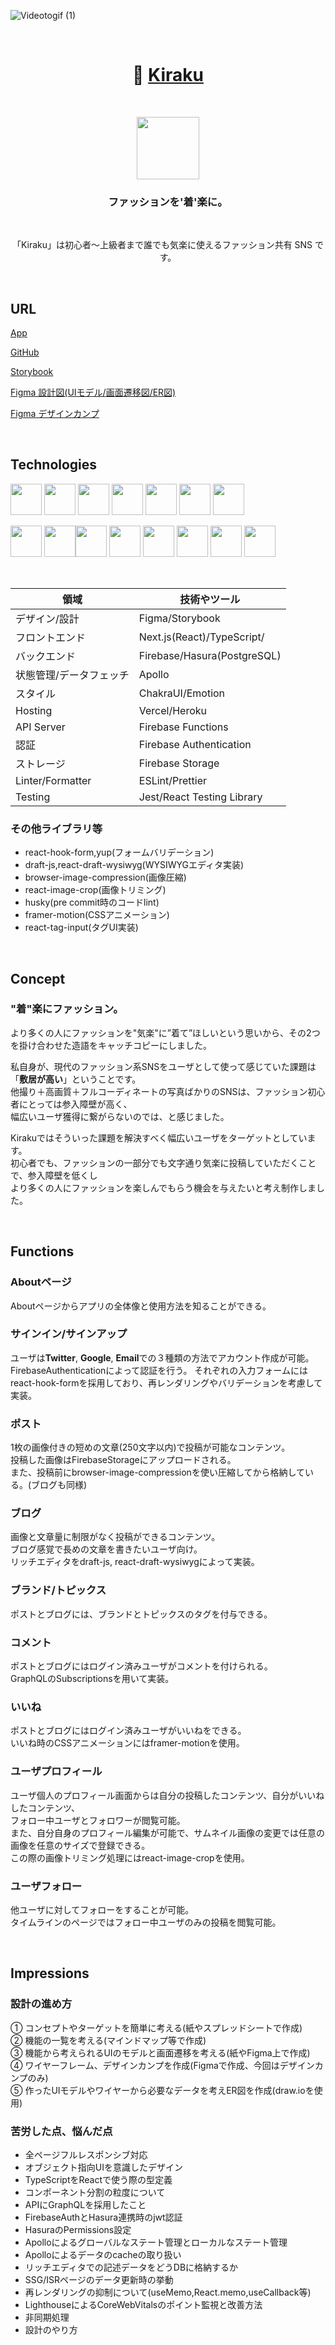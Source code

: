 ![Videotogif (1)](https://user-images.githubusercontent.com/65433193/118928788-a7f80800-b97e-11eb-958e-e40e1098af2f.gif)

<br/>
<h1 align="center">👒 <a href="https://kiraku.app/about">Kiraku</a></h1><br/>

<p align="center">
  <a href="https://kiraku.app/about"><img src="https://user-images.githubusercontent.com/65433193/119437879-f5e38600-bd59-11eb-838a-5cbe7526edde.png" height="100px;" /></a>
</p>

<h3 align="center">ファッションを'着'楽に。</h3><br/>

<p align="center">「Kiraku」は初心者〜上級者まで誰でも気楽に使えるファッション共有 SNS です。</p><br/>

## URL

[App](https://kiraku.app/about)

[GitHub](https://github.com/s-kawabe/Kiraku)

[Storybook](s-kawabe.github.io/Kiraku)

[Figma 設計図(UIモデル/画面遷移図/ER図)](https://www.figma.com/file/PYtxmgifElAhVAohiSVXdP/Blueprint?node-id=2:1)

[Figma デザインカンプ](https://www.figma.com/file/rjzfXejSYZTrOwRx3iND7J/DesignCamp?node-id=0%3A1)

<br/>

## Technologies
<p align="left">
  <a href="https://www.typescriptlang.org/"><img src="https://cdn.worldvectorlogo.com/logos/typescript.svg" height="50px;" /></a>
  <a href="https://nextjs.org/"><img src="https://cdn.worldvectorlogo.com/logos/nextjs-3.svg" height="50px;" /></a>
  <a href="https://ja.reactjs.org/"><img src="https://cdn.worldvectorlogo.com/logos/react-2.svg" height="50px;" /></a>
  <a href="https://firebase.google.com/?hl=ja"><img src="https://cdn.worldvectorlogo.com/logos/firebase-1.svg" height="50px;" /></a>
  <a href="https://graphql.org/"><img src="https://cdn.worldvectorlogo.com/logos/graphql.svg" height="50px;" /></a>
  <a href="https://hasura.io/"><img src="https://seeklogo.com/images/H/hasura-logo-B718105639-seeklogo.com.png" height="50px;" /></a>
  <a href="https://www.apollographql.com/"><img src="https://cdn.worldvectorlogo.com/logos/apollo-graphql-1.svg" height="50px;" /></a>
</p>
<p align="left">
  <a href="https://www.figma.com/"><img src="https://cdn.worldvectorlogo.com/logos/figma-1.svg" height="50px;" /></a>
  <a href="https://vercel.com/"><img src="https://user-images.githubusercontent.com/65433193/118944114-3b393980-b98f-11eb-84a5-fc9a1db8ea6b.png" height="50px;" /></a
  <a href="https://eslint.org/"><img src="https://cdn.worldvectorlogo.com/logos/eslint-1.svg" height="50px;" /></a>
  <a href="https://prettier.io/"><img src="https://cdn.worldvectorlogo.com/logos/prettier-2.svg" height="50px;" /></a>
  <a href="https://storybook.js.org/"><img src="https://user-images.githubusercontent.com/65433193/118938590-c9122600-b989-11eb-957c-6290edb48eeb.png" height="50px;" /></a>
  <a href="https://emotion.sh/docs/introduction"><img src="https://user-images.githubusercontent.com/65433193/118942597-d8936e00-b98d-11eb-9eb9-46ef3d47a24b.png" height="50px;" /></a>
  <a href="https://chakra-ui.com/"><img src="https://bestofjs.org/logos/chakra-ui.svg" height="50px;"></a>
  <a href="https://jestjs.io/ja/"><img src="https://user-images.githubusercontent.com/65433193/118944023-265ca600-b98f-11eb-83d8-5635a4f69b9a.png" height="50px;" /></a>
</p><br />

|   領域   |  技術やツール  |
| ---- | ---- |
|  デザイン/設計  |  Figma/Storybook  |
|  フロントエンド  |  Next.js(React)/TypeScript/ |
|  バックエンド  |  Firebase/Hasura(PostgreSQL) |
|  状態管理/データフェッチ  |  Apollo |
|  スタイル  | ChakraUI/Emotion |
|  Hosting  |  Vercel/Heroku |
|  API Server  | Firebase Functions |
|  認証  |  Firebase Authentication |
|  ストレージ  |  Firebase Storage |
|  Linter/Formatter  |  ESLint/Prettier |
|  Testing  |  Jest/React Testing Library |

### その他ライブラリ等
- react-hook-form,yup(フォームバリデーション)
- draft-js,react-draft-wysiwyg(WYSIWYGエディタ実装)
- browser-image-compression(画像圧縮)
- react-image-crop(画像トリミング)
- husky(pre commit時のコードlint)
- framer-motion(CSSアニメーション)
- react-tag-input(タグUI実装)

<br/>

## Concept
### "着"楽にファッション。
より多くの人にファッションを"気楽"に”着て”ほしいという思いから、その2つを掛け合わせた造語をキャッチコピーにしました。<br />

私自身が、現代のファッション系SNSをユーザとして使って感じていた課題は「**敷居が高い**」ということです。<br />
他撮り＋高画質＋フルコーディネートの写真ばかりのSNSは、ファッション初心者にとっては参入障壁が高く、<br />
幅広いユーザ獲得に繋がらないのでは、と感じました。<br />

Kirakuではそういった課題を解決すべく幅広いユーザをターゲットとしています。<br />
初心者でも、ファッションの一部分でも文字通り気楽に投稿していただくことで、参入障壁を低くし<br />
より多くの人にファッションを楽しんでもらう機会を与えたいと考え制作しました。<br />

<br/>

## Functions
### Aboutページ
Aboutページからアプリの全体像と使用方法を知ることができる。<br  />

### サインイン/サインアップ
ユーザは**Twitter**, **Google**, **Email**での３種類の方法でアカウント作成が可能。<br />
FirebaseAuthenticationによって認証を行う。
それぞれの入力フォームにはreact-hook-formを採用しており、再レンダリングやバリデーションを考慮して実装。

### ポスト
1枚の画像付きの短めの文章(250文字以内)で投稿が可能なコンテンツ。<br />
投稿した画像はFirebaseStorageにアップロードされる。<br />
また、投稿前にbrowser-image-compressionを使い圧縮してから格納している。(ブログも同様)

### ブログ
画像と文章量に制限がなく投稿ができるコンテンツ。<br />
ブログ感覚で長めの文章を書きたいユーザ向け。<br />
リッチエディタをdraft-js, react-draft-wysiwygによって実装。　

### ブランド/トピックス
ポストとブログには、ブランドとトピックスのタグを付与できる。

### コメント
ポストとブログにはログイン済みユーザがコメントを付けられる。<br />
GraphQLのSubscriptionsを用いて実装。

### いいね
ポストとブログにはログイン済みユーザがいいねをできる。<br />
いいね時のCSSアニメーションにはframer-motionを使用。　

### ユーザプロフィール
ユーザ個人のプロフィール画面からは自分の投稿したコンテンツ、自分がいいねしたコンテンツ、<br />
フォロー中ユーザとフォロワーが閲覧可能。<br />
また、自分自身のプロフィール編集が可能で、サムネイル画像の変更では任意の画像を任意のサイズで登録できる。<br />
この際の画像トリミング処理にはreact-image-cropを使用。

### ユーザフォロー
他ユーザに対してフォローをすることが可能。<br />
タイムラインのページではフォロー中ユーザのみの投稿を閲覧可能。

<br/>

## Impressions

### 設計の進め方
① コンセプトやターゲットを簡単に考える(紙やスプレッドシートで作成)<br />
② 機能の一覧を考える(マインドマップ等で作成)<br />
③ 機能から考えられるUIのモデルと画面遷移を考える(紙やFigma上で作成)<br />
④ ワイヤーフレーム、デザインカンプを作成(Figmaで作成、今回はデザインカンプのみ)<br />
⑤ 作ったUIモデルやワイヤーから必要なデータを考えER図を作成(draw.ioを使用)<br />

### 苦労した点、悩んだ点
- 全ページフルレスポンシブ対応
- オブジェクト指向UIを意識したデザイン
- TypeScriptをReactで使う際の型定義
- コンポーネント分割の粒度について
- APIにGraphQLを採用したこと
- FirebaseAuthとHasura連携時のjwt認証
- HasuraのPermissions設定
- Apolloによるグローバルなステート管理とローカルなステート管理
- Apolloによるデータのcacheの取り扱い
- リッチエディタでの記述データをどうDBに格納するか
- SSG/ISRページのデータ更新時の挙動
- 再レンダリングの抑制について(useMemo,React.memo,useCallback等)
- LighthouseによるCoreWebVitalsのポイント監視と改善方法
- 非同期処理
- 設計のやり方




